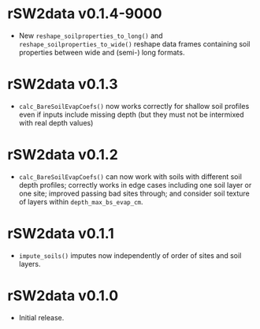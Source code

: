 # rSW2data v0.1.4-9000
* New `reshape_soilproperties_to_long()` and `reshape_soilproperties_to_wide()`
  reshape data frames containing soil properties between wide and (semi-) long
  formats.

# rSW2data v0.1.3
* `calc_BareSoilEvapCoefs()` now works correctly for shallow soil profiles
  even if inputs include missing depth
  (but they must not be intermixed with real depth values)

# rSW2data v0.1.2
* `calc_BareSoilEvapCoefs()` can now work with soils with
  different soil depth profiles; correctly works in edge cases including
  one soil layer or one site; improved passing bad sites through; and
  consider soil texture of layers within `depth_max_bs_evap_cm`.

# rSW2data v0.1.1
* `impute_soils()` imputes now independently of order of sites and soil layers.

# rSW2data v0.1.0
* Initial release.
